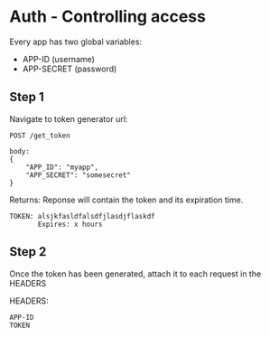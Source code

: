 # Auth - Controlling access

Every app has two global variables:
* APP-ID (username)
* APP-SECRET (password)

## Step 1
Navigate to token generator url:
```
POST /get_token 

body:
{
    "APP_ID": "myapp",
    "APP_SECRET": "somesecret"
}
```

Returns:
Reponse will contain the token and its expiration time.
```
TOKEN: alsjkfasldfalsdfjlasdjflaskdf
       Expires: x hours
```


## Step 2
Once the token has been generated, attach it to each request in the HEADERS

HEADERS:

    APP-ID
    TOKEN

